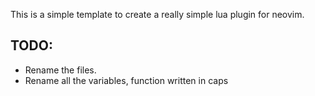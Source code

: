 This is a simple template to create a really simple lua plugin for neovim.

TODO:
-----
- Rename the files.
- Rename all the variables, function written in caps
